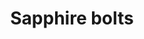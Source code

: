 ---
layout: item
title: Sapphire bolts
item-id: 9337
datatable: true
id: 9337
name: "Sapphire bolts"
members: true
lowalch: 14
highalch: 22
examine: "Sapphire tipped Mithril crossbow bolts."
monsters:
  - id: 2916
    name: "Waterfiend"
    members: true
    combat_level: 115
    wiki_url: "https://oldschool.runescape.wiki/w/Waterfiend"
    drops:
      - quantity: "15"
        rarity: 0.0390625
    image: "https://oldschool.runescape.wiki/images/thumb/4/4f/Waterfiend.png/120px-Waterfiend.png?3dfda"
---